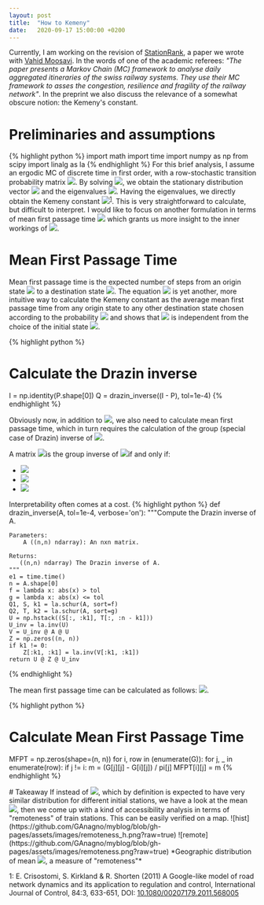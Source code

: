 ```yaml
---
layout: post
title:  "How to Kemeny"
date:   2020-09-17 15:00:00 +0200
---
```

Currently, I am working on the revision of [StationRank], a paper we wrote with [Vahid Moosavi]. In the words of one of the academic referees: *"The paper presents a Markov Chain (MC) framework to analyse daily aggregated itineraries of the swiss railway systems. They use their MC framework to asses the congestion, resilience and fragility of the railway network"*. In the preprint we also discuss the relevance of a somewhat obscure notion: the Kemeny's constant.

# Preliminaries and assumptions
{% highlight python %}
import math
import time
import numpy as np
from scipy import linalg as la
{% endhighlight %}
For this brief analysis, I assume an ergodic MC of discrete time in first order, with a row-stochastic transition probability matrix <img src="https://render.githubusercontent.com/render/math?math=\mathbb{P}">. By solving <img src="https://render.githubusercontent.com/render/math?math=\pi^T\mathbb{P}=\pi^T">, we obtain the stationary distribution vector <img src="https://render.githubusercontent.com/render/math?math=\pi^T"> and the eigenvalues <img src="https://render.githubusercontent.com/render/math?math=\lambda_1 = 1,\lambda_2,\dots,\lambda_n">.
Having the eigenvalues, we directly obtain the Kemeny constant <img src="https://render.githubusercontent.com/render/math?math=K=\displaystyle\sum_{j=2}^{n} \frac{1}{1-\lambda_j}"><sup>[1](#Kirkland)</sup>. This is very straightforward to calculate, but difficult to interpret. I would like to focus on another formulation in terms of mean first passage time <img src="https://render.githubusercontent.com/render/math?math=m_i{}_j"> which grants us more insight to the inner workings of <img src="https://render.githubusercontent.com/render/math?math=K">.

# Mean First Passage Time
Mean first passage time is the expected number of steps from an origin state <img src="https://render.githubusercontent.com/render/math?math=S_i"> 
to a destination state <img src="https://render.githubusercontent.com/render/math?math=S_j">. The  equation
<img src="https://render.githubusercontent.com/render/math?math=K=\displaystyle\sum_{j=1}^{n} m_i{}_j \pi_j"> is yet another, more intuitive way to calculate the Kemeny constant as the average mean first passage time from any origin state to any other destination state chosen according to the probability <img src="https://render.githubusercontent.com/render/math?math=\pi_j"> and shows that <img src="https://render.githubusercontent.com/render/math?math=K"> is independent from the choice of the initial state
<img src="https://render.githubusercontent.com/render/math?math=S_i">.    

{% highlight python %}
# Calculate the Drazin inverse
I = np.identity(P.shape[0])
Q = drazin_inverse((I - P), tol=1e-4)
{% endhighlight %}

Obviously now, in addition to <img src="https://render.githubusercontent.com/render/math?math=\pi^T">, we also need to calculate mean first passage time, which in turn requires the calculation of the group (special case of Drazin) inverse of <img src="https://render.githubusercontent.com/render/math?math=\Q=(\I-\mathbb{P})">.

<div style="page-break-after: always;"></div>

A matrix <img src="https://render.githubusercontent.com/render/math?math=\G">is the group inverse of <img src="https://render.githubusercontent.com/render/math?math=\Q,">if and only if:
- <img src="https://render.githubusercontent.com/render/math?math=\Q \times \G \times \Q= \Q">
- <img src="https://render.githubusercontent.com/render/math?math=\G \times \Q \times \G= \G">
- <img src="https://render.githubusercontent.com/render/math?math=\Q \times \G = \G \times \Q">

Interpretability often comes at a cost. 
{% highlight python %}
def drazin_inverse(A, tol=1e-4, verbose='on'):
    """Compute the Drazin inverse of A.

    Parameters:
        A ((n,n) ndarray): An nxn matrix.

    Returns:
       ((n,n) ndarray) The Drazin inverse of A.
    """
    e1 = time.time()
    n = A.shape[0]
    f = lambda x: abs(x) > tol
    g = lambda x: abs(x) <= tol
    Q1, S, k1 = la.schur(A, sort=f)
    Q2, T, k2 = la.schur(A, sort=g)
    U = np.hstack((S[:, :k1], T[:, :n - k1]))
    U_inv = la.inv(U)
    V = U_inv @ A @ U
    Z = np.zeros((n, n))
    if k1 != 0:
        Z[:k1, :k1] = la.inv(V[:k1, :k1])        
    return U @ Z @ U_inv
{% endhighlight %}

The mean first passage time can be calculated as follows:
<img src="https://render.githubusercontent.com/render/math?math=\m_i{}_j = \frac{g_j{}_j - g_i{}_j}{\pi_j}">.

{% highlight python %}
# Calculate Mean First Passage Time
MFPT = np.zeros(shape=(n, n))
for i, row in (enumerate(G)):
    for j, _ in enumerate(row):
        if j != i:
	    m = (G[j][j] - G[i][j]) / pi[j]
	    MFPT[i][j] = m
{% endhighlight %}

<div style="page-break-after: always;"></div>
# Takeaway
If instead of <img src="https://render.githubusercontent.com/render/math?math=\m_i{}_j">, which by definition is expected to have very similar distribution for different initial stations, we have a look at the mean <img src="https://render.githubusercontent.com/render/math?math=\m_j{}_i">, then we come up with a kind of accessibility analysis in terms of "remoteness" of train stations. This can be easily verified on a map.
![hist](https://github.com/GAnagno/myblog/blob/gh-pages/assets/images/remoteness_h.png?raw=true)
![remote](https://github.com/GAnagno/myblog/blob/gh-pages/assets/images/remoteness.png?raw=true)
*Geographic distribution of mean <img src="https://render.githubusercontent.com/render/math?math=m_j{}_i">, a measure of "remoteness"*

<a name="Kirkland">1</a>: E. Crisostomi, S. Kirkland & R. Shorten (2011) A Google-like model of road network dynamics and its application to regulation and control, International Journal of Control, 84:3, 633-651, DOI: [10.1080/00207179.2011.568005]

<div style="page-break-after: always;"></div>

[10.1080/00207179.2011.568005]: https://www.tandfonline.com/doi/abs/10.1080/00207179.2011.568005
[StationRank]: https://arxiv.org/abs/2006.02781
[Vahid Moosavi]: https://www.vahidmoosavi.me/
[OS]: https://www.ordnancesurvey.co.uk/


